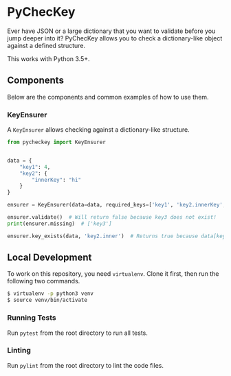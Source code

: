 # PyChecKey

Ever have JSON or a large dictionary that you want to validate before you jump deeper into it? PyChecKey allows you to check a dictionary-like object against a defined structure.

This works with Python 3.5+.

## Components

Below are the components and common examples of how to use them.

### KeyEnsurer

A `KeyEnsurer` allows checking against a dictionary-like structure. 

```python
from pycheckey import KeyEnsurer


data = {
    "key1": 4,
    "key2": {
        "innerKey": "hi"
    }
}

ensurer = KeyEnsurer(data=data, required_keys=['key1', 'key2.innerKey', 'key3'])

ensurer.validate()  # Will return false because key3 does not exist!
print(ensurer.missing)  # ['key3']

ensurer.key_exists(data, 'key2.inner')  # Returns true because data[key2][inner] exists

```

## Local Development

To work on this repository, you need `virtualenv`. Clone it first, then run the following two commands.

```bash
$ virtualenv -p python3 venv
$ source venv/bin/activate
```

### Running Tests

Run `pytest` from the root directory to run all tests.

### Linting

Run `pylint` from the root directory to lint the code files.